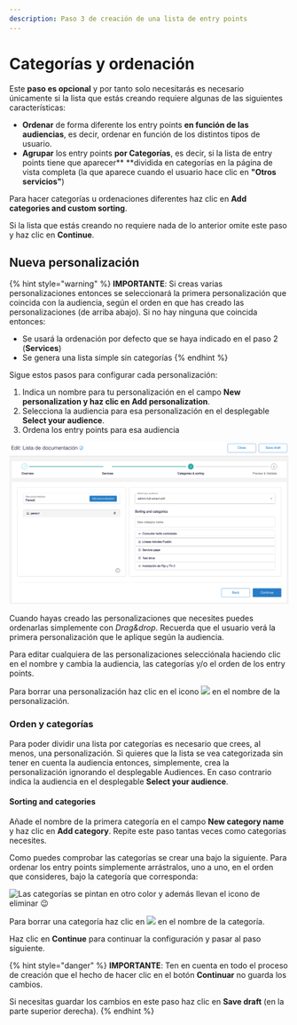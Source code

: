 ```yaml
---
description: Paso 3 de creación de una lista de entry points
---
```


# Categorías y ordenación

Este **paso es opcional** y por tanto solo necesitarás es necesario únicamente si la lista que estás creando requiere algunas de las siguientes características:

* **Ordenar** de forma diferente los entry points **en función de las audiencias**, es decir, ordenar en función de los distintos tipos de usuario.
* **Agrupar** los entry points **por Categorías**, es decir, si la lista de entry points tiene que aparecer** **dividida en categorías en la página de vista completa (la que aparece cuando el usuario hace clic en **"Otros servicios"**)&#x20;

Para hacer categorías u ordenaciones diferentes haz clic en **Add categories and custom sorting**.

Si la lista que estás creando no requiere nada de lo anterior omite este paso y haz clic en **Continue**.

## Nueva personalización

{% hint style="warning" %}
**IMPORTANTE**: Si creas varias personalizaciones entonces se seleccionará la primera personalización que coincida con la audiencia, según el orden en que has creado las personalizaciones (de arriba abajo). Si no hay ninguna que coincida entonces:

* Se usará la ordenación por defecto que se haya indicado en el paso 2 (**Services**)
* Se genera una lista simple sin categorías
{% endhint %}

Sigue estos pasos para configurar cada personalización:

1. Indica un nombre para tu personalización en el campo **New personalization **y haz clic en** Add personalization**.
2. Selecciona la audiencia para esa personalización en el desplegable **Select your audience**.
3. Ordena los entry points para esa audiencia

![](../.gitbook/assets/personalization.png)

Cuando hayas creado las personalizaciones que necesites puedes ordenarlas simplemente con _Drag\&drop_. Recuerda que el usuario verá la primera personalización que le aplique según la audiencia.

Para editar cualquiera de las personalizaciones selecciónala haciendo clic en el nombre y cambia la audiencia, las categorías y/o el orden de los entry points.

Para borrar una personalización haz clic en el icono ![](../.gitbook/assets/icono\_borrar.png) en el nombre de la personalización.

### Orden y categorías

Para poder dividir una lista por categorías es necesario que crees, al menos, una personalización. Si quieres que la lista se vea categorizada sin tener en cuenta la audiencia entonces, simplemente, crea la personalización ignorando el desplegable Audiences. En caso contrario indica la audiencia en el desplegable **Select your audience**.

#### Sorting and categories

Añade el nombre de la primera categoría en el campo **New category name** y haz clic en **Add category**. Repite este paso tantas veces como categorías necesites.

Como puedes comprobar las categorías se crear una bajo la siguiente. Para ordenar los entry points simplemente arrástralos, uno a uno, en el orden que consideres, bajo la categoría que corresponda:

![Las categorías se pintan en otro color y además llevan el icono de eliminar 😉](../.gitbook/assets/categorias\_orden.gif)

Para borrar una categoría haz clic en ![](../.gitbook/assets/icono\_borrar.png) en el nombre de la categoría.

Haz clic en **Continue** para continuar la configuración y pasar al paso siguiente.

{% hint style="danger" %}
**IMPORTANTE**: Ten en cuenta en todo el proceso de creación que el hecho de hacer clic en el botón **Continuar** no guarda los cambios.&#x20;

Si necesitas guardar los cambios en este paso haz clic en **Save draft** (en la parte superior derecha).
{% endhint %}
